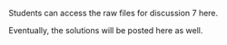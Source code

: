 Students can access the raw files for discussion 7 here.

Eventually, the solutions will be posted here as well.
